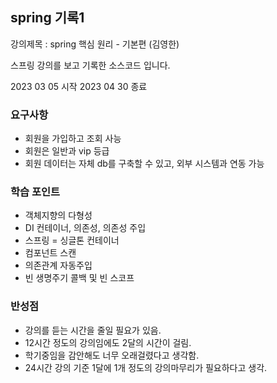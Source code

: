 ## spring 기록1

강의제목 : spring 핵심 원리 - 기본편 (김영한)

스프링 강의를 보고 기록한 소스코드 입니다.  

2023 03 05 시작
2023 04 30 종료

### 요구사항
- 회원을 가입하고 조회 사능
- 회원은 일반과 vip 등급
- 회원 데이터는 자체 db를 구축할 수 있고, 외부 시스템과 연동 가능

### 학습 포인트
- 객체지향의 다형성
- DI 컨테이너, 의존성, 의존성 주입
- 스프링 = 싱글톤 컨테이너
- 컴포넌트 스캔
- 의존관계 자동주입
- 빈 생명주기 콜백 및 빈 스코프

### 반성점
- 강의를 듣는 시간을 줄일 필요가 있음.
- 12시간 정도의 강의임에도 2달의 시간이 걸림.
- 학기중임을 감안해도 너무 오래걸렸다고 생각함.
- 24시간 강의 기준 1달에 1개 정도의 강의마무리가 필요하다고 생각.